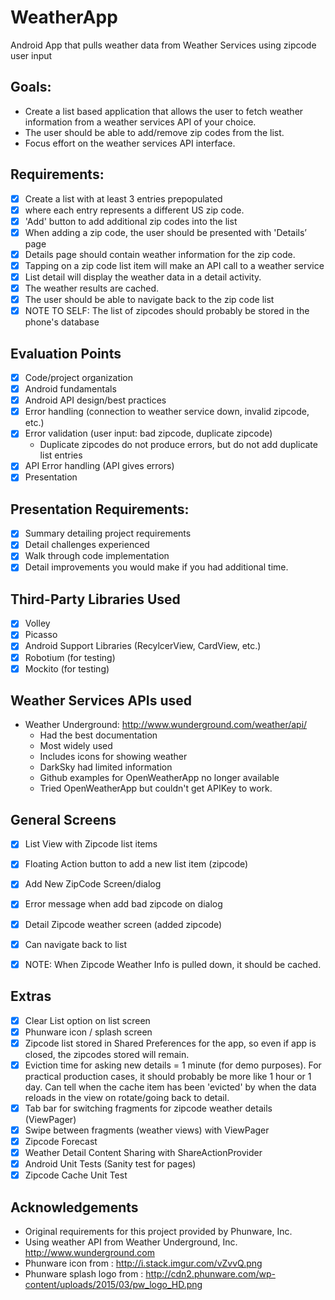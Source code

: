 # WeatherApp
Android App that pulls weather data from Weather Services using zipcode user input

## Goals:
- Create a list based application that allows the user to fetch weather information from a weather services API of your choice. 
- The user should be able to add/remove zip codes from the list. 
- Focus effort on the weather services API interface.

## Requirements:
- [x] Create a list with at least 3 entries prepopulated
- [x] where each entry represents a different US zip code.
- [x] 'Add' button to add additional zip codes into the list
- [x] When adding a zip code, the user should be presented with 'Details’ page 
- [x] Details page should contain weather information for the zip code.
- [x] Tapping on a zip code list item will make an API call to a weather service
- [x] List detail will display the weather data in a detail activity. 
- [x] The weather results are cached.
- [x] The user should be able to navigate back to the zip code list
- [x] NOTE TO SELF: The list of zipcodes should probably be stored in the phone's database

## Evaluation Points
- [x] Code/project organization
- [x] Android fundamentals
- [x] Android API design/best practices
- [x] Error handling (connection to weather service down, invalid zipcode, etc.)
- [x] Error validation (user input: bad zipcode, duplicate zipcode)
	- Duplicate zipcodes do not produce errors, but do not add duplicate list entries
- [x] API Error handling (API gives errors)
- [x] Presentation

## Presentation Requirements:
- [x] Summary detailing project requirements
- [x] Detail challenges experienced
- [x] Walk through code implementation
- [x] Detail improvements you would make if you had additional time.

## Third-Party Libraries Used
- [x] Volley
- [x] Picasso
- [x] Android Support Libraries (RecylcerView, CardView, etc.)
- [x] Robotium (for testing)
- [x] Mockito (for testing)

## Weather Services APIs used
- Weather Underground: http://www.wunderground.com/weather/api/
	- Had the best documentation
	- Most widely used
	- Includes icons for showing weather
	- DarkSky had limited information
	- Github examples for OpenWeatherApp no longer available
	- Tried OpenWeatherApp but couldn't get APIKey to work.

## General Screens
- [x] List View with Zipcode list items
- [x] Floating Action button to add a new list item (zipcode)
- [x] Add New ZipCode Screen/dialog
- [x] Error message when add bad zipcode on dialog
- [x] Detail Zipcode weather screen (added zipcode)
- [x] Can navigate back to list 

- [x] NOTE: When Zipcode Weather Info is pulled down, it should be cached.

## Extras
- [x] Clear List option on list screen
- [x] Phunware icon / splash screen
- [x] Zipcode list stored in Shared Preferences for the app, so even if app is closed, the zipcodes stored will remain.
- [x] Eviction time for asking new details = 1 minute (for demo purposes). For practical production cases, it should probably be more like 1 hour or 1 day. Can tell when the cache item has been 'evicted' by when the data reloads in the view on rotate/going back to detail.
- [x] Tab bar for switching fragments for zipcode weather details (ViewPager)
- [x] Swipe between fragments (weather views) with ViewPager
- [x] Zipcode Forecast
- [x] Weather Detail Content Sharing with ShareActionProvider
- [x] Android Unit Tests (Sanity test for pages)
- [x] Zipcode Cache Unit Test

## Acknowledgements
- Original requirements for this project provided by Phunware, Inc.
- Using weather API from Weather Underground, Inc. http://www.wunderground.com
- Phunware icon from : http://i.stack.imgur.com/vZvvQ.png
- Phunware splash logo from : http://cdn2.phunware.com/wp-content/uploads/2015/03/pw_logo_HD.png
